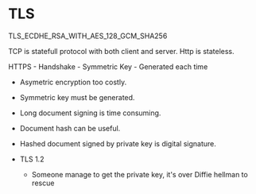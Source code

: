 # TLS

TLS_ECDHE_RSA_WITH_AES_128_GCM_SHA256

TCP is statefull protocol with both client and server.
Http is stateless.

HTTPS - Handshake - Symmetric Key - Generated each time

- Asymetric encryption too costly.
- Symmetric key must be generated.
- Long document signing is time consuming.
- Document hash can be useful.
- Hashed document signed by private key is digital signature.


- TLS 1.2
	- Someone manage to get the private key, it's over
Diffie hellman to rescue